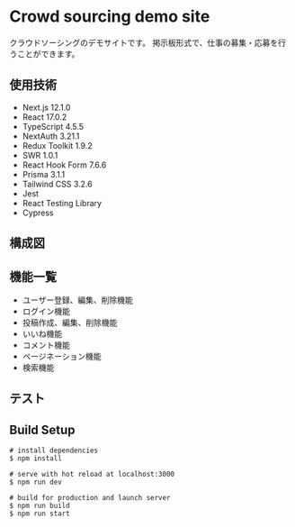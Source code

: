 # Crowd sourcing demo site

クラウドソーシングのデモサイトです。
掲示板形式で、仕事の募集・応募を行うことができます。

## 使用技術

- Next.js 12.1.0
- React 17.0.2
- TypeScript 4.5.5
- NextAuth 3.21.1
- Redux Toolkit 1.9.2
- SWR 1.0.1
- React Hook Form 7.6.6
- Prisma 3.1.1
- Tailwind CSS 3.2.6
- Jest
- React Testing Library
- Cypress

## 構成図

## 機能一覧

- ユーザー登録、編集、削除機能
- ログイン機能
- 投稿作成、編集、削除機能
- いいね機能
- コメント機能
- ページネーション機能
- 検索機能

## テスト

## Build Setup

```
# install dependencies
$ npm install

# serve with hot reload at localhost:3000
$ npm run dev

# build for production and launch server
$ npm run build
$ npm run start
```
